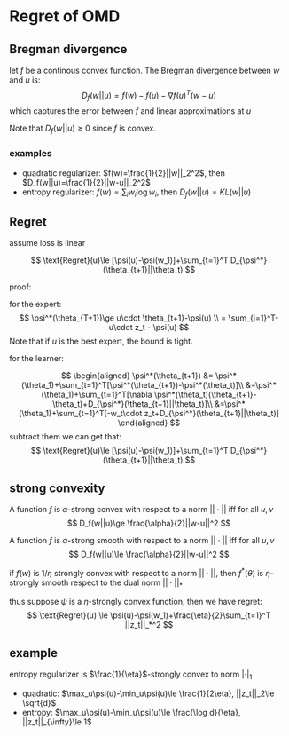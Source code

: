 # Regret of OMD

## Bregman divergence

let $f$ be a continous convex function. The Bregman divergence between $w$ and $u$ is:
$$
D_f(w||u)=f(w)-f(u)-\nabla f(u)^T(w-u)
$$
which captures the error between $f$ and linear approximations at $u$

Note that $D_f(w||u)\ge 0$ since $f$ is convex.

### examples

- quadratic regularizer: $f(w)=\frac{1}{2}||w||_2^2$, then $D_f(w||u)=\frac{1}{2}||w-u||_2^2$
- entropy regularizer: $f(w)=\sum_i w_i\log w_i$, then $D_f(w||u)=KL(w||u)$

## Regret

assume loss is linear

$$
\text{Regret}(u)\le [\psi(u)-\psi(w_1)]+\sum_{t=1}^T D_{\psi^*}(\theta_{t+1}||\theta_t)
$$

proof:

for the expert:
$$
\psi^*(\theta_{T+1})\ge u\cdot \theta_{t+1}-\psi(u) \\
= \sum_{i=1}^T-u\cdot z_t - \psi(u)
$$
Note that if $u$ is the best expert, the bound is tight.

for the learner:

$$
\begin{aligned}
    \psi^*(\theta_{t+1}) &= \psi^*(\theta_1)+\sum_{t=1}^T[\psi^*(\theta_{t+1})-\psi^*(\theta_t)]\\
    &=\psi^*(\theta_1)+\sum_{t=1}^T[\nabla \psi^*(\theta_t)(\theta_{t+1}-\theta_t)+D_{\psi^*}(\theta_{t+1}||\theta_t)]\\
    &=\psi^*(\theta_1)+\sum_{t=1}^T[-w_t\cdot z_t+D_{\psi^*}(\theta_{t+1}||\theta_t)]
\end{aligned}
$$
subtract them we can get that:
$$
\text{Regret}(u)\le [\psi(u)-\psi(w_1)]+\sum_{t=1}^T D_{\psi^*}(\theta_{t+1}||\theta_t)
$$

## strong convexity

A function $f$ is $\alpha$-strong convex with respect to a norm $||\cdot||$ iff for all $u,v$
$$
D_f(w||u)\ge \frac{\alpha}{2}||w-u||^2
$$

A function $f$ is $\alpha$-strong smooth with respect to a norm $||\cdot||$ iff for all $u,v$
$$
D_f(w||u)\le \frac{\alpha}{2}||w-u||^2
$$

if $f(w)$ is $1/\eta$ strongly convex with respect to a norm $||\cdot||$, then $f^*(\theta)$ is $\eta$-strongly smooth respect to the dual norm $||\cdot||_*$

thus suppose $\psi$ is a $\eta$-strongly convex function, then we have regret:
$$
\text{Regret}(u) \le \psi(u)-\psi(w_1)+\frac{\eta}{2}\sum_{t=1}^T ||z_t||_*^2
$$

## example

entropy regularizer is $\frac{1}{\eta}$-strongly convex to norm $|\cdot|_1$

- quadratic: $\max_u\psi(u)-\min_u\psi(u)\le \frac{1}{2\eta}, ||z_t||_2\le \sqrt{d}$
- entropy: $\max_u\psi(u)-\min_u\psi(u)\le \frac{\log d}{\eta}, ||z_t||_{\infty}\le 1$